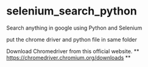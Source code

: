 # selenium_search_python
Search anything in google using Python and Selenium

put the chrome driver and python file in same folder

Download Chromedriver from this official website.
**
https://chromedriver.chromium.org/downloads
**
